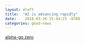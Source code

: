 ```yaml
---
layout: draft
title:  "AI is advancing rapidly"
date:    2018-03-26 15:44:23 -0700
categories: good-news
---
```


[alpha-go zero](https://deepmind.com/blog/alphago-zero-learning-scratch/)